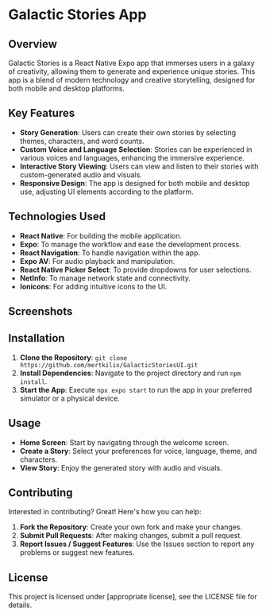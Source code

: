 # Galactic Stories App

## Overview

Galactic Stories is a React Native Expo app that immerses users in a galaxy of creativity, allowing them to generate and experience unique stories. This app is a blend of modern technology and creative storytelling, designed for both mobile and desktop platforms. 

## Key Features

- **Story Generation**: Users can create their own stories by selecting themes, characters, and word counts.
- **Custom Voice and Language Selection**: Stories can be experienced in various voices and languages, enhancing the immersive experience.
- **Interactive Story Viewing**: Users can view and listen to their stories with custom-generated audio and visuals.
- **Responsive Design**: The app is designed for both mobile and desktop use, adjusting UI elements according to the platform.

## Technologies Used

- **React Native**: For building the mobile application.
- **Expo**: To manage the workflow and ease the development process.
- **React Navigation**: To handle navigation within the app.
- **Expo AV**: For audio playback and manipulation.
- **React Native Picker Select**: To provide dropdowns for user selections.
- **NetInfo**: To manage network state and connectivity.
- **Ionicons**: For adding intuitive icons to the UI.

## Screenshots



## Installation

1. **Clone the Repository**: `git clone https://github.com/mertkilix/GalacticStoriesUI.git`
2. **Install Dependencies**: Navigate to the project directory and run `npm install`.
3. **Start the App**: Execute `npx expo start` to run the app in your preferred simulator or a physical device.

## Usage

- **Home Screen**: Start by navigating through the welcome screen.
- **Create a Story**: Select your preferences for voice, language, theme, and characters.
- **View Story**: Enjoy the generated story with audio and visuals.

## Contributing

Interested in contributing? Great! Here's how you can help:

1. **Fork the Repository**: Create your own fork and make your changes.
2. **Submit Pull Requests**: After making changes, submit a pull request.
3. **Report Issues / Suggest Features**: Use the Issues section to report any problems or suggest new features.

## License

This project is licensed under [appropriate license], see the LICENSE file for details.
